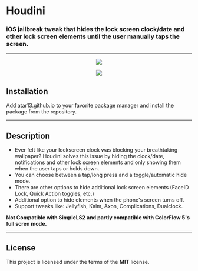 # Houdini
### iOS jailbreak tweak that hides the lock screen clock/date and other lock screen elements until the user manually taps the screen.
---

<p align="center">
  <img src="https://atar13.github.io/depictions/com.atar13.houdini/screenshots/houdiniBA.png">
</p>
<p align="center">
  <img src="https://atar13.github.io/depictions/com.atar13.houdini/screenshots/CUZB1419.gif">
</p>

## Installation
Add atar13.github.io to your favorite package manager and install the package from the repository. 

---
## Description
- Ever felt like your lockscreen clock was blocking your breathtaking wallpaper? Houdini solves this issue by hiding the clock/date, notifications and other lock screen elements and only showing them when the user taps or holds down.
- You can choose between a tap/long press and a toggle/automatic hide mode.
- There are other options to hide additional lock screen elements (FaceID Lock, Quick Action toggles, etc.)
- Additional option to hide elements when the phone's screen turns off. 
- Support tweaks like: Jellyfish, Kalm, Axon, Complications, Dualclock.

**Not Compatible with SimpleLS2 and partly compatible with ColorFlow 5's full scren mode.**

---
## License
This project is licensed under the terms of the **MIT** license.
